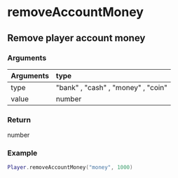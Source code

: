 # removeAccountMoney
## Remove player account money
### Arguments
| Arguments    | type |
| ---------- | :--------- |
| type | "bank" , "cash" , "money" , "coin" |
| value | number |

### Return 
number

### Example
```lua
Player.removeAccountMoney("money", 1000)

```